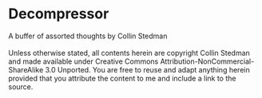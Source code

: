 Decompressor
============

A buffer of assorted thoughts by Collin Stedman
<br>
<br>
Unless otherwise stated, all contents herein are copyright Collin Stedman and
made available under Creative Commons Attribution-NonCommercial-ShareAlike 3.0
Unported. You are free to reuse and adapt anything herein provided that you
attribute the content to me and include a link to the source.
